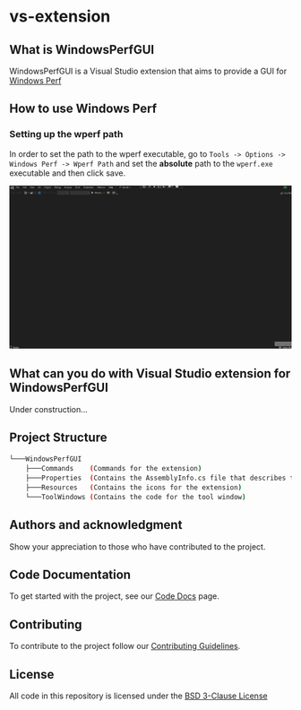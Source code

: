 # vs-extension

## What is WindowsPerfGUI

WindowsPerfGUI is a Visual Studio extension that aims to provide a GUI for [Windows Perf](https://gitlab.com/Linaro/WindowsPerf/windowsperf)

## How to use Windows Perf

### Setting up the wperf path

In order to set the path to the wperf executable, go to `Tools -> Options -> Windows Perf -> Wperf Path` and set the **absolute** path to the `wperf.exe` executable and then click save.

![Update settings tutorial](doc/resources/update-settings.gif)

## What can you do with Visual Studio extension for WindowsPerfGUI

Under construction...

## Project Structure

```bash
└───WindowsPerfGUI
    ├───Commands    (Commands for the extension)
    ├───Properties  (Contains the AssemblyInfo.cs file that describes the application metadata)
    ├───Resources   (Contains the icons for the extension)
    └───ToolWindows (Contains the code for the tool window)
```

## Authors and acknowledgment

Show your appreciation to those who have contributed to the project.

## Code Documentation

To get started with the project, see our [Code Docs](doc/README.md) page.

## Contributing

To contribute to the project follow our [Contributing Guidelines](CONTRIBUTING.md).

## License

All code in this repository is licensed under the [BSD 3-Clause License](LICENSE)
